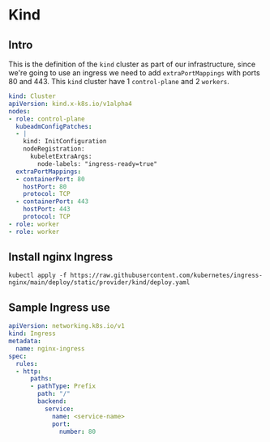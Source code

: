 # Kind

## Intro
This is the definition of the `kind` cluster as part of our infrastructure, since we're going to use an ingress we need to add `extraPortMappings` with ports 80 and 443. This `kind` cluster have 1 `control-plane` and 2 `workers`.

```yaml
kind: Cluster
apiVersion: kind.x-k8s.io/v1alpha4
nodes:
- role: control-plane
  kubeadmConfigPatches:
  - |
    kind: InitConfiguration
    nodeRegistration:
      kubeletExtraArgs:
        node-labels: "ingress-ready=true"
  extraPortMappings:
  - containerPort: 80
    hostPort: 80
    protocol: TCP
  - containerPort: 443
    hostPort: 443
    protocol: TCP
- role: worker
- role: worker
```

## Install nginx Ingress
```shell
kubectl apply -f https://raw.githubusercontent.com/kubernetes/ingress-nginx/main/deploy/static/provider/kind/deploy.yaml
```

## Sample Ingress use
```yaml
apiVersion: networking.k8s.io/v1
kind: Ingress
metadata:
  name: nginx-ingress
spec:
  rules:
  - http:
      paths:
      - pathType: Prefix
        path: "/"
        backend:
          service:
            name: <service-name>
            port:
              number: 80
```